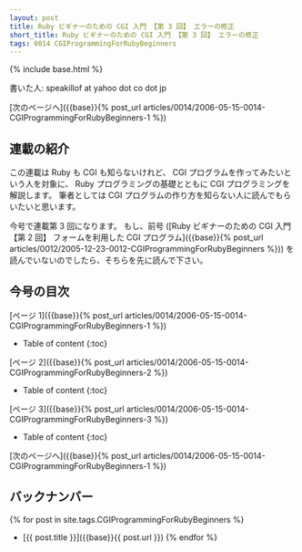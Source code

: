 ```yaml
---
layout: post
title: Ruby ビギナーのための CGI 入門 【第 3 回】 エラーの修正
short_title: Ruby ビギナーのための CGI 入門 【第 3 回】 エラーの修正
tags: 0014 CGIProgrammingForRubyBeginners
---
```

{% include base.html %}


書いた人: speakillof at yahoo dot co dot jp

[次のページへ]({{base}}{% post_url articles/0014/2006-05-15-0014-CGIProgrammingForRubyBeginners-1 %})

## 連載の紹介

この連載は Ruby も CGI も知らないけれど、
CGI プログラムを作ってみたいという人を対象に、
Ruby プログラミングの基礎とともに CGI プログラミングを解説します。
筆者としては CGI プログラムの作り方を知らない人に読んでもらいたいと思います。

今号で連載第 3 回になります。
もし、前号 ([Ruby ビギナーのための CGI 入門 【第 2 回】 フォームを利用した CGI プログラム]({{base}}{% post_url articles/0012/2005-12-23-0012-CGIProgrammingForRubyBeginners %}))
を読んでいないのでしたら、そちらを先に読んで下さい。

## 今号の目次

[ページ 1]({{base}}{% post_url articles/0014/2006-05-15-0014-CGIProgrammingForRubyBeginners-1 %})

* Table of content
{:toc}


[ページ 2]({{base}}{% post_url articles/0014/2006-05-15-0014-CGIProgrammingForRubyBeginners-2 %})

* Table of content
{:toc}


[ページ 3]({{base}}{% post_url articles/0014/2006-05-15-0014-CGIProgrammingForRubyBeginners-3 %})

* Table of content
{:toc}


[次のページへ]({{base}}{% post_url articles/0014/2006-05-15-0014-CGIProgrammingForRubyBeginners-1 %})

## バックナンバー

{% for post in site.tags.CGIProgrammingForRubyBeginners %}
  - [{{ post.title }}]({{base}}{{ post.url }})
{% endfor %}


